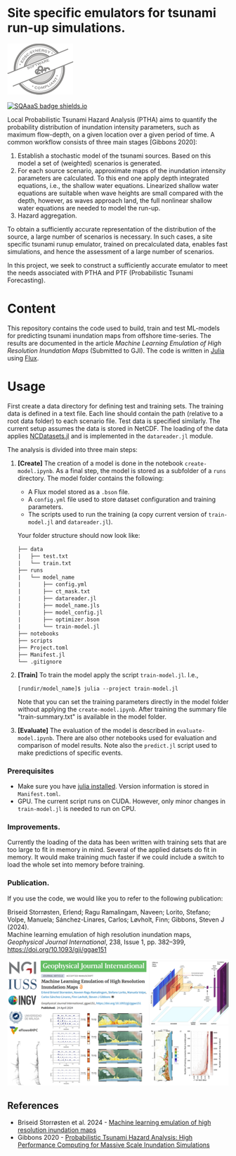 # Site specific emulators for tsunami run-up simulations.

[![SQAaaS badge](https://github.com/EOSC-synergy/SQAaaS/raw/master/badges/badges_150x116/badge_software_silver.png)](https://api.eu.badgr.io/public/assertions/0TVav2TXQPCz_R7ijbeaVg "SQAaaS silver badge achieved")

[![SQAaaS badge shields.io](https://img.shields.io/badge/sqaaas%20software-silver-lightgrey)](https://api.eu.badgr.io/public/assertions/0TVav2TXQPCz_R7ijbeaVg "SQAaaS silver badge achieved")

Local Probabilistic Tsunami Hazard Analysis (PTHA) aims to quantify the probability distribution of inundation intensity parameters, such as maximum flow-depth, on a given location over a given period of time. A common workflow consists of three main stages [Gibbons 2020]: 

1. Establish a stochastic model of the tsunami sources. Based on this model a set of (weighted) scenarios is generated. 
2. For each source scenario, approximate maps of the inundation intensity parameters are calculated. 
To this end one apply depth integrated equations, i.e., the shallow water equations. Linearized shallow water equations are suitable when wave heights are small compared with the depth, however, as waves approach land, the full nonlinear shallow water equations are needed to model the run-up. 
3. Hazard aggregation.

To obtain a sufficiently accurate representation of the distribution of the source, a large number of scenarios is necessary. In such cases, a site specific tsunami runup emulator, trained on precalculated data, enables fast simulations, and hence the assessment of a large number of scenarios.

In this project, we seek to construct a sufficiently accurate emulator to meet the needs associated with PTHA and PTF (Probabilistic Tsunami Forecasting).


# Content

This repository contains the code used to build, train and test ML-models for predicting tsunami inundation maps from offshore time-series. The results are documented in the article *Machine Learning Emulation of High Resolution Inundation Maps* (Submitted to GJI).
The code is written in [Julia](https://julialang.org/) using [Flux](https://fluxml.ai/Flux.jl/stable/).

# Usage
First create a data directory for defining test and training sets. The training data is defined in a text file. Each line should contain the path (relative to a root data folder) to each scenario file.
Test data is specified similarly. The current setup assumes the data is stored in NetCDF. The loading of the data applies [NCDatasets.jl](https://juliapackages.com/p/ncdatasets) and is implemented in the `datareader.jl` module.

The analysis is divided into three main steps: 
1. **[Create]** The creation of a model is done in the notebook `create-model.ipynb`. As a final step, the model is stored as a subfolder of a `runs` directory. The model folder contains the following:
    - A Flux model stored as a `.bson` file.
    - A `config.yml` file used to store dataset configuration and training parameters.
    - The scripts used to run the training (a copy current version of `train-model.jl` and `datareader.jl`).
    
    Your folder structure should now look like:
    ```
    ├── data
    |   ├── test.txt
    |   └── train.txt
    ├── runs
    |   └── model_name
    |       ├── config.yml
    |       ├── ct_mask.txt
    |       ├── datareader.jl
    |       ├── model_name.jls
    |       ├── model_config.jl
    |       ├── optimizer.bson
    |       └── train-model.jl
    ├── notebooks
    ├── scripts
    ├── Project.toml
    ├── Manifest.jl
    └── .gitignore
    ```

2. **[Train]** To train the model apply the script ``train-model.jl``. I.e.,
    ```terminal
    [rundir/model_name]$ julia --project train-model.jl 
    ```
    Note that you can set the training parameters directly in the model folder without applying the `create-model.ipynb`. After training the summary file "train-summary.txt" is available in the model folder. 

3. **[Evaluate]** The evaluation of the model is described in `evaluate-model.ipynb`. There are also other notebooks used for evaluation and comparison of model results. Note also the `predict.jl` script used to make predictions of specific events.

### Prerequisites
- Make sure you have [julia installed](https://julialang.org/downloads/platform/). Version information is stored in `Manifest.toml`. 
- GPU. The current script runs on CUDA. However, only minor changes in `train-model.jl` is needed to run on CPU.

### Improvements.
Currently the loading of the data has been written with training sets that are too large to fit in memory in mind. Several of the applied datsets do fit in memory. It would make training much faster if we could include a switch to load the whole set into memory before training.  

### Publication.  
If you use the code, we would like you to refer to the following publication:

Briseid Storrøsten, Erlend; Ragu Ramalingam, Naveen; Lorito, Stefano;  
Volpe, Manuela; Sánchez-Linares, Carlos; Løvholt, Finn; Gibbons, Steven J (2024).  
Machine learning emulation of high resolution inundation maps,  
*Geophysical Journal International*, 
238, Issue 1, pp. 382–399,  
https://doi.org/10.1093/gji/ggae151

![Screenshot from the above paper (https://doi.org/10.1093/gji/ggae151) ](InundationPromoImage.png)

## References

- Briseid Storrøsten et al. 2024 - [Machine learning emulation of high resolution inundation maps](https://doi.org/10.1093/gji/ggae151)  
- Gibbons 2020 - [Probabilistic Tsunami Hazard Analysis: High Performance Computing for Massive Scale Inundation Simulations](https://doi.org/10.3389/feart.2020.591549)
